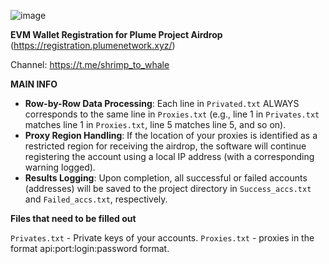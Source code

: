 ![image](https://github.com/user-attachments/assets/4867f786-1dcc-45f5-bebe-0e7503313c5a)

**EVM Wallet Registration for Plume Project Airdrop** (https://registration.plumenetwork.xyz/)

Channel: https://t.me/shrimp_to_whale

**MAIN INFO**
- **Row-by-Row Data Processing**: Each line in `Privated.txt` ALWAYS corresponds to the same line in `Proxies.txt` (e.g., line 1 in `Privates.txt` matches line 1 in `Proxies.txt`, line 5 matches line 5, and so on).
- **Proxy Region Handling**: If the location of your proxies is identified as a restricted region for receiving the airdrop, the software will continue registering the account using a local IP address (with a corresponding warning logged).
- **Results Logging**: Upon completion, all successful or failed accounts (addresses) will be saved to the project directory in `Success_accs.txt` and `Failed_accs.txt`, respectively.


**Files that need to be filled out**

`Privates.txt` - Private keys of your accounts.
`Proxies.txt` - proxies in the format api:port:login:password format.
